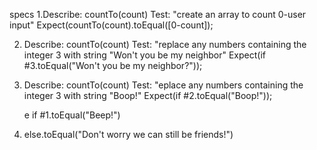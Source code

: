 specs
1.Describe: countTo(count)
  Test:  "create an array to count 0-user input"
  Expect(countTo(count).toEqual([0-count]);

2. Describe: countTo(count)
   Test: "replace any numbers containing the integer 3 with string "Won't you be my neighbor"
   Expect(if #3.toEqual("Won't you be my neighbor?"));

3. Describe:  countTo(count)
    Test:  "eplace any numbers containing the integer 3 with string "Boop!"
    Expect(if #2.toEqual("Boop!"));



    e if #1.toEqual("Beep!")
5. else.toEqual("Don't worry we can still be friends!")

